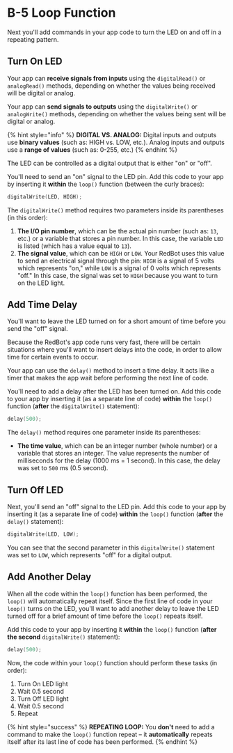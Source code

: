 # B-5 Loop Function

Next you'll add commands in your app code to turn the LED on and off in a repeating pattern.

## Turn On LED

Your app can **receive signals from inputs** using the `digitalRead()` or `analogRead()` methods, depending on whether the values being received will be digital or analog.

Your app can **send signals to outputs** using the `digitalWrite()` or `analogWrite()` methods, depending on whether the values being sent will be digital or analog.

{% hint style="info" %}
**DIGITAL VS. ANALOG:** Digital inputs and outputs use **binary values** \(such as: HIGH vs. LOW, etc.\). Analog inputs and outputs use a **range of values** \(such as: 0-255, etc.\)
{% endhint %}

The LED can be controlled as a digital output that is either "on" or "off".

You'll need to send an "on" signal to the LED pin. Add this code to your app by inserting it **within** the `loop()` function \(between the curly braces\):

```cpp
digitalWrite(LED, HIGH);
```

The `digitalWrite()` method requires two parameters inside its parentheses \(in this order\):

1. **The I/O pin number**, which can be the actual pin number \(such as: `13`, etc.\) or a variable that stores a pin number. In this case, the variable `LED` is listed \(which has a value equal to `13`\).
2. **The signal value**, which can be `HIGH` or `LOW`. Your RedBot uses this value to send an electrical signal through the pin: `HIGH` is a signal of 5 volts which represents "on," while `LOW` is a signal of 0 volts which represents "off."  In this case, the signal was set to `HIGH` because you want to turn on the LED light.

## Add Time Delay

You'll want to leave the LED turned on for a short amount of time before you send the "off" signal.

Because the RedBot's app code runs very fast, there will be certain situations where you'll want to insert delays into the code, in order to allow time for certain events to occur.

Your app can use the `delay()` method to insert a time delay. It acts like a timer that makes the app wait before performing the next line of code.

You'll need to add a delay after the LED has been turned on. Add this code to your app by inserting it \(as a separate line of code\) **within** the `loop()` function \(**after** the `digitalWrite()` statement\):

```cpp
delay(500);
```

The `delay()` method requires one parameter inside its parentheses:

* **The time value**, which can be an integer number \(whole number\) or a variable that stores an integer. The value represents the number of milliseconds for the delay \(1000 ms = 1 second\). In this case, the delay was set to `500` ms \(0.5 second\).

## Turn Off LED

Next, you'll send an "off" signal to the LED pin. Add this code to your app by inserting it \(as a separate line of code\) **within** the `loop()` function \(**after** the `delay()` statement\):

```cpp
digitalWrite(LED, LOW);
```

You can see that the second parameter in this `digitalWrite()` statement was set to `LOW`, which represents "off" for a digital output.

## Add Another Delay

When all the code within the `loop()` function has been performed, the `loop()` will automatically repeat itself. Since the first line of code in your `loop()` turns on the LED, you'll want to add another delay to leave the LED turned off for a brief amount of time before the `loop()` repeats itself.

Add this code to your app by inserting it **within** the `loop()` function \(**after the second** `digitalWrite()` statement\):

```cpp
delay(500);
```

Now, the code within your `loop()` function should perform these tasks \(in order\):

1. Turn On LED light
2. Wait 0.5 second
3. Turn Off LED light
4. Wait 0.5 second
5. Repeat

{% hint style="success" %}
**REPEATING LOOP:** You **don't** need to add a command to make the `loop()` function repeat – it **automatically** repeats itself after its last line of code has been performed.
{% endhint %}

